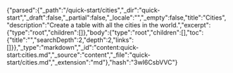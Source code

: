 {"parsed":{"_path":"/quick-start/cities","_dir":"quick-start","_draft":false,"_partial":false,"_locale":"","_empty":false,"title":"Cities","description":"Create a table with all the cities in the world.","excerpt":{"type":"root","children":[]},"body":{"type":"root","children":[],"toc":{"title":"","searchDepth":2,"depth":2,"links":[]}},"_type":"markdown","_id":"content:quick-start:cities.md","_source":"content","_file":"quick-start/cities.md","_extension":"md"},"hash":"3wI6CsbVVC"}